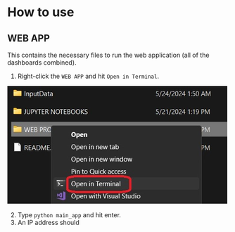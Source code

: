 # How to use
## WEB APP
This contains the necessary files to run the web application (all of the dashboards combined).
1. Right-click the `WEB APP` and hit `Open in Terminal`.

![How to open in in terminal](../VIDEO%20TUTORIALS/_img/RidershipREADME_1.jpg)

2. Type `python main_app` and hit enter.
3. An IP address should 